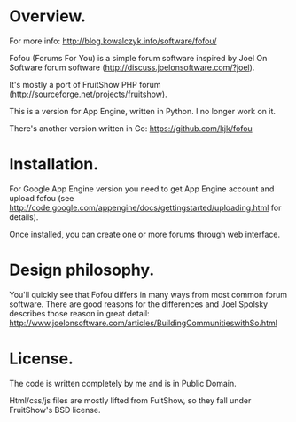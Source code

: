 Overview.
=========

For more info: http://blog.kowalczyk.info/software/fofou/

Fofou (Forums For You) is a simple forum software inspired by
Joel On Software forum software (http://discuss.joelonsoftware.com/?joel).

It's mostly a port of FruitShow PHP forum (http://sourceforge.net/projects/fruitshow).

This is a version for App Engine, written in Python. I no longer work on it.

There's another version written in Go: https://github.com/kjk/fofou

Installation.
=============

For Google App Engine version you need to get App Engine
account and upload fofou (see
http://code.google.com/appengine/docs/gettingstarted/uploading.html for
details).

Once installed, you can create one or more forums through web interface.

Design philosophy.
==================

You'll quickly see that Fofou differs in many ways from most common forum
software. There are good reasons for the differences and Joel Spolsky describes
those reason in great detail:
http://www.joelonsoftware.com/articles/BuildingCommunitieswithSo.html

License.
========

The code is written completely by me and is in Public Domain.

Html/css/js files are mostly lifted from FuitShow, so they fall under
FruitShow's BSD license.
